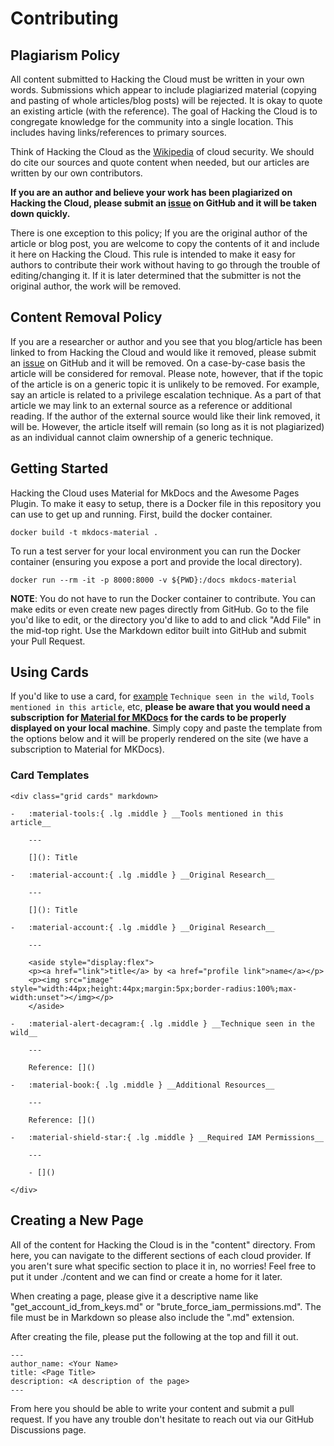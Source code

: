 # Contributing

## Plagiarism Policy

All content submitted to Hacking the Cloud must be written in your own words. Submissions which appear to include plagiarized material (copying and pasting of whole articles/blog posts) will be rejected. It is okay to quote an existing article (with the reference). The goal of Hacking the Cloud is to congregate knowledge for the community into a single location. This includes having links/references to primary sources.

Think of Hacking the Cloud as the [Wikipedia](https://www.wikipedia.org/) of cloud security. We should do cite our sources and quote content when needed, but our articles are written by our own contributors.

__If you are an author and believe your work has been plagiarized on Hacking the Cloud, please submit an [issue](https://github.com/Hacking-the-Cloud/hackingthe.cloud/issues) on GitHub and it will be taken down quickly.__

There is one exception to this policy; If you are the original author of the article or blog post, you are welcome to copy the contents of it and include it here on Hacking the Cloud. This rule is intended to make it easy for authors to contribute their work without having to go through the trouble of editing/changing it. If it is later determined that the submitter is not the original author, the work will be removed.

## Content Removal Policy

If you are a researcher or author and you see that you blog/article has been linked to from Hacking the Cloud and would like it removed, please submit an [issue](https://github.com/Hacking-the-Cloud/hackingthe.cloud/issues) on GitHub and it will be removed. On a case-by-case basis the article will be considered for removal. Please note, however, that if the topic of the article is on a generic topic it is unlikely to be removed. For example, say an article is related to a privilege escalation technique. As a part of that article we may link to an external source as a reference or additional reading. If the author of the external source would like their link removed, it will be. However, the article itself will remain (so long as it is not plagiarized) as an individual cannot claim ownership of a generic technique.

## Getting Started

Hacking the Cloud uses Material for MkDocs and the Awesome Pages Plugin. To make it easy to setup, there is a Docker file in this repository you can use to get up and running. First, build the docker container.

```
docker build -t mkdocs-material .
```

To run a test server for your local environment you can run the Docker container (ensuring you expose a port and provide the local directory).

```
docker run --rm -it -p 8000:8000 -v ${PWD}:/docs mkdocs-material
```

__NOTE__: You do not have to run the Docker container to contribute. You can make edits or even create new pages directly from GitHub. Go to the file you'd like to edit, or the directory you'd like to add to and click "Add File" in the mid-top right. Use the Markdown editor built into GitHub and submit your Pull Request.

## Using Cards

If you'd like to use a card, for [example](https://hackingthe.cloud/aws/post_exploitation/create_a_console_session_from_iam_credentials/) `Technique seen in the wild`, `Tools mentioned in this article`, etc, __please be aware that you would need a subscription for [Material for MKDocs](https://squidfunk.github.io/mkdocs-material/reference/grids/#using-card-grids) for the cards to be properly displayed on your local machine__. Simply copy and paste the template from the options below and it will be properly rendered on the site (we have a subscription to Material for MKDocs).

### Card Templates

```
<div class="grid cards" markdown>

-   :material-tools:{ .lg .middle } __Tools mentioned in this article__

    ---

    [](): Title

-   :material-account:{ .lg .middle } __Original Research__

    ---

    [](): Title

-   :material-account:{ .lg .middle } __Original Research__

    ---

    <aside style="display:flex">
    <p><a href="link">title</a> by <a href="profile link">name</a></p>
    <p><img src="image" style="width:44px;height:44px;margin:5px;border-radius:100%;max-width:unset"></img></p>
    </aside>

-   :material-alert-decagram:{ .lg .middle } __Technique seen in the wild__

    ---

    Reference: []()

-   :material-book:{ .lg .middle } __Additional Resources__

    ---

    Reference: []()

-   :material-shield-star:{ .lg .middle } __Required IAM Permissions__

    ---

    - []()

</div>
```

## Creating a New Page

All of the content for Hacking the Cloud is in the "content" directory. From here, you can navigate to the different sections of each cloud provider. If you aren't sure what specific section to place it in, no worries! Feel free to put it under ./content and we can find or create a home for it later.

When creating a page, please give it a descriptive name like "get_account_id_from_keys.md" or "brute_force_iam_permissions.md". The file must be in Markdown so please also include the ".md" extension.

After creating the file, please put the following at the top and fill it out.

```
---
author_name: <Your Name>
title: <Page Title>
description: <A description of the page>
---
```

From here you should be able to write your content and submit a pull request. If you have any trouble don't hesitate to reach out via our GitHub Discussions page.